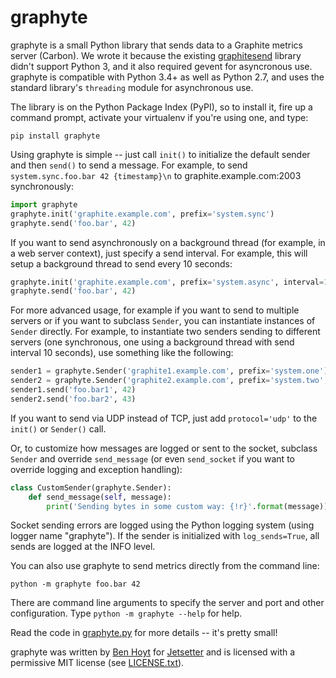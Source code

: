 # graphyte

graphyte is a small Python library that sends data to a Graphite metrics
server (Carbon). We wrote it because the existing
[graphitesend](https://github.com/daniellawrence/graphitesend) library didn't
support Python 3, and it also required gevent for asyncronous use. graphyte
is compatible with Python 3.4+ as well as Python 2.7, and uses the standard
library's `threading` module for asynchronous use.

The library is on the Python Package Index (PyPI), so to install it, fire up a
command prompt, activate your virtualenv if you're using one, and type:

    pip install graphyte

Using graphyte is simple -- just call `init()` to initialize the default
sender and then `send()` to send a message. For example, to send
`system.sync.foo.bar 42 {timestamp}\n` to graphite.example.com:2003
synchronously:

```python
import graphyte
graphyte.init('graphite.example.com', prefix='system.sync')
graphyte.send('foo.bar', 42)
```

If you want to send asynchronously on a background thread (for example, in a
web server context), just specify a send interval. For example, this will
setup a background thread to send every 10 seconds:

```python
graphyte.init('graphite.example.com', prefix='system.async', interval=10)
graphyte.send('foo.bar', 42)
```

For more advanced usage, for example if you want to send to multiple servers
or if you want to subclass `Sender`, you can instantiate instances of `Sender`
directly. For example, to instantiate two senders sending to different servers
(one synchronous, one using a background thread with send interval 10 seconds),
use something like the following:

```python
sender1 = graphyte.Sender('graphite1.example.com', prefix='system.one')
sender2 = graphyte.Sender('graphite2.example.com', prefix='system.two', interval=10)
sender1.send('foo.bar1', 42)
sender2.send('foo.bar2', 43)
```

If you want to send via UDP instead of TCP, just add `protocol='udp'` to the
`init()` or `Sender()` call.

Or, to customize how messages are logged or sent to the socket, subclass
`Sender` and override `send_message` (or even `send_socket` if you want to
override logging and exception handling):

```python
class CustomSender(graphyte.Sender):
    def send_message(self, message):
        print('Sending bytes in some custom way: {!r}'.format(message))
```

Socket sending errors are logged using the Python logging system (using logger
name "graphyte"). If the sender is initialized with `log_sends=True`, all
sends are logged at the INFO level.

You can also use graphyte to send metrics directly from the command line:

    python -m graphyte foo.bar 42

There are command line arguments to specify the server and port and other
configuration. Type `python -m graphyte --help` for help.

Read the code in [graphyte.py](https://github.com/Jetsetter/graphyte/blob/master/graphyte.py)
for more details -- it's pretty small!

graphyte was written by [Ben Hoyt](http://benhoyt.com/) for
[Jetsetter](http://www.jetsetter.com/) and is licensed with a permissive MIT
license (see
[LICENSE.txt](https://github.com/Jetsetter/graphyte/blob/master/LICENSE.txt)).
